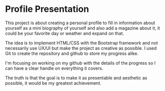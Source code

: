 # Profile Presentation

This project is about creating a personal profile to fill in information about yourself as a mini biography of yourself and also add a magazine about it, it could be your favorite day or weather and expand on that.

The idea is to implement HTML/CSS with the Bootstrap framework and not necessarily use UX/UI but make the project as creative as possible. I used Git to create the repository and github to store my progress alike.

I'm focusing on working on my github with the details of the progress so I can have a clear handle on everything it covers.

The truth is that the goal is to make it as presentable and aesthetic as possible, it would be my greatest achievement.
